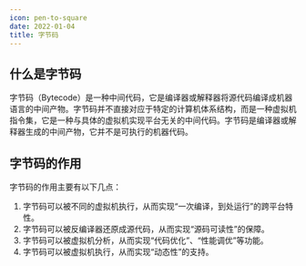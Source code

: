 ```yaml
---
icon: pen-to-square
date: 2022-01-04
title: 字节码
---
```

## 什么是字节码

字节码（Bytecode）是一种中间代码，它是编译器或解释器将源代码编译成机器语言的中间产物。字节码并不直接对应于特定的计算机体系结构，而是一种虚拟机指令集，它是一种与具体的虚拟机实现平台无关的中间代码。字节码是编译器或解释器生成的中间产物，它并不是可执行的机器代码。

## 字节码的作用

字节码的作用主要有以下几点：

1. 字节码可以被不同的虚拟机执行，从而实现“一次编译，到处运行”的跨平台特性。
2. 字节码可以被反编译器还原成源代码，从而实现“源码可读性”的保障。
3. 字节码可以被虚拟机分析，从而实现“代码优化”、“性能调优”等功能。
4. 字节码可以被虚拟机执行，从而实现“动态性”的支持。

